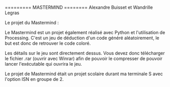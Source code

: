 


=========  MASTERMIND ======== Alexandre Buisset et Wandrille Legras


Le projet du Mastermind :


Le Mastermind est un projet également réalisé avec Python et l'utilisation de Processing. C'est un jeu de déduction d'un code généré aléatoirement, le but est donc de retrouver le code coloré.

Les détails sur le jeu sont directement dessus. Vous devez donc télécharger le fichier .rar (ouvrir avec Winrar) afin de pouvoir le compresser de pouvoir lancer l'exécutable qui ouvrira le jeu.

Le projet de Mastermind était un projet scolaire durant ma terminale S avec l'option ISN en groupe de 2.


